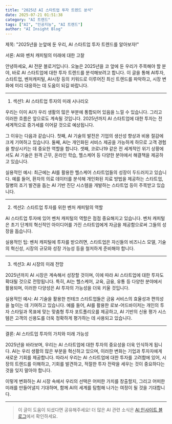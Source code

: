 ```yaml
---
title: "2025년 AI 스타트업 투자 트렌드 분석"
date: 2025-07-21 01:51:38
category: "AI 트렌드"
tags: ["AI", "인공지능", "AI 트렌드"]
author: "AI Insight Blog"
---
```


제목: "2025년을 눈앞에 둔 우리, AI 스타트업 투자 트렌드를 알아보자!"

서론: AI와 벤처 캐피털의 미래에 대한 고찰

안녕하세요, AI 전문 블로거입니다. 오늘은 2025년을 코 앞에 둔 우리가 주목해야 할 분야, 바로 AI 스타트업에 대한 투자 트렌드를 분석해보려고 합니다. 이 글을 통해 AI투자, 스타트업, 벤처캐피털, AI시장 등의 키워드로 이루어진 최신 트렌드를 파악하고, 시장 변화에 미리 대응하는 데 도움이 되길 바랍니다.

---

1. 섹션1: AI 스타트업 투자의 미래 시나리오

우리는 이미 AI가 우리 생활의 많은 부분에 통합되어 있음을 느낄 수 있습니다. 그리고 이러한 흐름은 앞으로도 계속될 것입니다. 2025년까지 AI 스타트업에 대한 투자는 전 세계적으로 증가세를 이어갈 것으로 예상됩니다. 

그 이유는 다음과 같습니다. 첫째, AI 기술의 발전은 기업의 생산성 향상과 비용 절감에 크게 기여하고 있습니다. 둘째, AI는 개인화된 서비스 제공을 가능하게 하므로 고객 경험을 향상시키는 데 중요한 역할을 합니다. 셋째, 코로나19 같은 전 세계적인 위기 상황에서도 AI 기술은 원격 근무, 온라인 학습, 헬스케어 등 다양한 분야에서 해결책을 제공하고 있습니다.

실용적인 예시: 최근에는 AI를 활용한 헬스케어 스타트업들의 성장이 두드러지고 있습니다. 예를 들어, 환자의 의료 데이터를 분석해 개인화된 치료 방법을 제공하는 스타트업, 질병의 조기 발견을 돕는 AI 기반 진단 시스템을 개발하는 스타트업 등이 주목받고 있습니다.

---

2. 섹션2: 스타트업 투자를 위한 벤처 캐피털의 역할

AI 스타트업 투자에 있어 벤처 캐피털의 역할은 점점 중요해지고 있습니다. 벤처 캐피털은 초기 단계의 혁신적인 아이디어를 가진 스타트업에게 자금을 제공함으로써 그들의 성장을 돕습니다. 

실용적인 팁: 벤처 캐피털에 투자를 받으려면, 스타트업은 자신들의 비즈니스 모델, 기술의 혁신성, 시장의 규모와 성장 가능성 등을 철저하게 준비해야 합니다.

---

3. 섹션3: AI 시장의 미래 전망

2025년까지 AI 시장은 계속해서 성장할 것이며, 이에 따라 AI 스타트업에 대한 투자도 확대될 것으로 전망됩니다. 특히, AI는 헬스케어, 교육, 금융, 유통 등 다양한 분야에서 활용되며, 이러한 다양성은 AI 투자의 가능성을 더욱 키울 것입니다.

실용적인 예시: AI 기술을 활용한 핀테크 스타트업들은 금융 서비스의 효율성과 편의성을 높이는 데 기여하고 있습니다. 예를 들어, AI를 활용한 로보-어드바이저는 개인의 투자 스타일과 목표에 맞는 맞춤형 투자 포트폴리오를 제공하고, AI 기반의 신용 평가 시스템은 고객의 신용도를 더욱 정확하게 평가하는 데 사용되고 있습니다.

---

결론: AI 스타트업 투자의 가치와 미래 가능성

2025년을 바라보며, 우리는 AI 스타트업에 대한 투자의 중요성을 더욱 인식하게 됩니다. AI는 우리 생활의 많은 부분을 혁신하고 있으며, 이러한 변화는 기업과 투자자에게 새로운 기회를 제공합니다. 따라서 우리는 AI 스타트업에 대한 투자를 고려함에 있어, 시장의 트렌드를 이해하고, 기회를 발견하고, 적절한 투자 전략을 세우는 것이 중요하다는 것을 잊지 말아야 합니다.

이렇게 변화하는 AI 시장 속에서 우리의 선택은 어떠한 가치를 창출할지, 그리고 어떠한 미래를 만들어낼지 기대하며, 함께 AI의 세계를 탐험해 나가는 여정이 될 것을 기대합니다.

---

> 이 글이 도움이 되셨다면 공유해주세요! 
> 더 많은 AI 관련 소식은 [AI 인사이트 블로그](https://tonyhwang1004.github.io/ai-insight-blog)에서 확인하세요.
